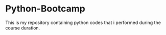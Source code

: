# Python-Bootcamp
This is my repository containing python codes that i performed during the course duration.
